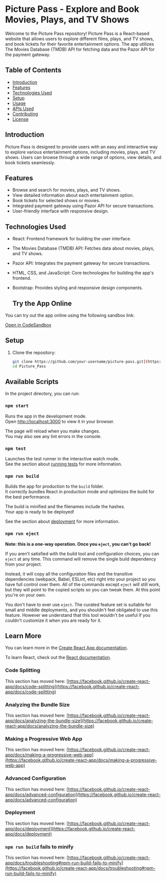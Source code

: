 # Picture Pass - Explore and Book Movies, Plays, and TV Shows

Welcome to the Picture Pass repository! Picture Pass is a React-based website that allows users to explore different films, plays, and TV shows, and book tickets for their favorite entertainment options. The app utilizes The Movies Database (TMDB) API for fetching data and the Pazor API for the payment gateway.

## Table of Contents

- [Introduction](#introduction)
- [Features](#features)
- [Technologies Used](#technologies-used)
- [Setup](#setup)
- [Usage](#usage)
- [APIs Used](#apis-used)
- [Contributing](#contributing)
- [License](#license)

## Introduction

Picture Pass is designed to provide users with an easy and interactive way to explore various entertainment options, including movies, plays, and TV shows. Users can browse through a wide range of options, view details, and book tickets seamlessly.

## Features

- Browse and search for movies, plays, and TV shows.
- View detailed information about each entertainment option.
- Book tickets for selected shows or movies.
- Integrated payment gateway using Pazor API for secure transactions.
- User-friendly interface with responsive design.

## Technologies Used

- React: Frontend framework for building the user interface.
- The Movies Database (TMDB) API: Fetches data about movies, plays, and TV shows.
- Pazor API: Integrates the payment gateway for secure transactions.
- HTML, CSS, and JavaScript: Core technologies for building the app's frontend.
- Bootstrap: Provides styling and responsive design components.

  ## Try the App Online

You can try out the app online using the following sandbox link:

[Open in CodeSandbox](https://codesandbox.io/p/github/Bhavneet-joshi/Picture_Pass/main?workspaceId=2e1811f6-a8a6-44f2-b499-da77162c91f9)


## Setup

1. Clone the repository:

   ```sh
   git clone https://github.com/your-username/picture-pass.git](https://github.com/Bhavneet-joshi/Picture_Pass.git
   cd Picture_Pass

## Available Scripts

In the project directory, you can run:

### `npm start`

Runs the app in the development mode.\
Open [http://localhost:3000](http://localhost:3000) to view it in your browser.

The page will reload when you make changes.\
You may also see any lint errors in the console.

### `npm test`

Launches the test runner in the interactive watch mode.\
See the section about [running tests](https://facebook.github.io/create-react-app/docs/running-tests) for more information.

### `npm run build`

Builds the app for production to the `build` folder.\
It correctly bundles React in production mode and optimizes the build for the best performance.

The build is minified and the filenames include the hashes.\
Your app is ready to be deployed!

See the section about [deployment](https://facebook.github.io/create-react-app/docs/deployment) for more information.

### `npm run eject`

**Note: this is a one-way operation. Once you `eject`, you can't go back!**

If you aren't satisfied with the build tool and configuration choices, you can `eject` at any time. This command will remove the single build dependency from your project.

Instead, it will copy all the configuration files and the transitive dependencies (webpack, Babel, ESLint, etc) right into your project so you have full control over them. All of the commands except `eject` will still work, but they will point to the copied scripts so you can tweak them. At this point you're on your own.

You don't have to ever use `eject`. The curated feature set is suitable for small and middle deployments, and you shouldn't feel obligated to use this feature. However we understand that this tool wouldn't be useful if you couldn't customize it when you are ready for it.

## Learn More

You can learn more in the [Create React App documentation](https://facebook.github.io/create-react-app/docs/getting-started).

To learn React, check out the [React documentation](https://reactjs.org/).

### Code Splitting

This section has moved here: [https://facebook.github.io/create-react-app/docs/code-splitting](https://facebook.github.io/create-react-app/docs/code-splitting)

### Analyzing the Bundle Size

This section has moved here: [https://facebook.github.io/create-react-app/docs/analyzing-the-bundle-size](https://facebook.github.io/create-react-app/docs/analyzing-the-bundle-size)

### Making a Progressive Web App

This section has moved here: [https://facebook.github.io/create-react-app/docs/making-a-progressive-web-app](https://facebook.github.io/create-react-app/docs/making-a-progressive-web-app)

### Advanced Configuration

This section has moved here: [https://facebook.github.io/create-react-app/docs/advanced-configuration](https://facebook.github.io/create-react-app/docs/advanced-configuration)

### Deployment

This section has moved here: [https://facebook.github.io/create-react-app/docs/deployment](https://facebook.github.io/create-react-app/docs/deployment)

### `npm run build` fails to minify

This section has moved here: [https://facebook.github.io/create-react-app/docs/troubleshooting#npm-run-build-fails-to-minify](https://facebook.github.io/create-react-app/docs/troubleshooting#npm-run-build-fails-to-minify)
